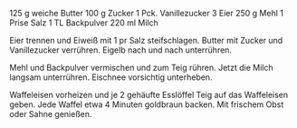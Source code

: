 125 g weiche Butter
100 g Zucker
1 Pck. Vanillezucker
3 Eier
250 g Mehl
1 Prise Salz
1 TL Backpulver
220 ml Milch 



Eier trennen und Eiweiß mit 1 pr Salz  steifschlagen.
Butter mit Zucker und Vanillezucker verrühren. Eigelb nach und nach unterrühren. 

Mehl und Backpulver vermischen und zum Teig rühren. Jetzt die Milch langsam unterrühren. 
Eischnee vorsichtig unterheben.

Waffeleisen vorheizen und je 2 gehäufte Esslöffel Teig auf das Waffeleisen geben. Jede Waffel etwa 4 Minuten goldbraun backen. Mit frischem Obst oder Sahne genießen.